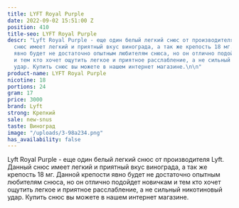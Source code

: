 ```yaml
---
title: LYFT Royal Purple
date: 2022-09-02 15:51:00 Z
position: 410
title-seo: LYFT Royal Purple
descr: "Lyft Royal Purple - еще один белый легкий снюс от производителя Lyft. Данный
  снюс имеет легкий и приятный вкус винограда, а так же крепость 18 мг. Данной крепости
  явно будет не достаточно опытным любителям снюса, но он отлично подойдет новичкам
  и тем кто хочет ощутить легкое и приятное расслабление, а не сильный никотиновый
  удар. Купить снюс вы можете в нашем интернет магазине.\n\n"
product-name: LYFT Royal Purple
nicotine: 18
portions: 24
gram: 17
price: 3000
brand: Lyft
strong: Крепкий
sale: new-snus
taste: Виноград
image: "/uploads/3-98a234.png"
has_availability: false
---
```


Lyft Royal Purple - еще один белый легкий снюс от производителя Lyft. Данный снюс имеет легкий и приятный вкус винограда, а так же крепость 18 мг. Данной крепости явно будет не достаточно опытным любителям снюса, но он отлично подойдет новичкам и тем кто хочет ощутить легкое и приятное расслабление, а не сильный никотиновый удар. Купить снюс вы можете в нашем интернет магазине.

